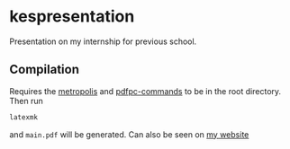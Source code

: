 # kespresentation
Presentation on my internship for previous school.

## Compilation
Requires the [metropolis](https://github.com/matze/mtheme) and [pdfpc-commands](https://github.com/pdfpc/pdfpc.github.io/blob/master/demo/pdfpc-video-example/pdfpc-commands.sty) to be in the root directory.
Then run
```bash
latexmk
```
and `main.pdf` will be generated. Can also be seen on [my website](tomeaton.uk/kespresentation.pdf)
